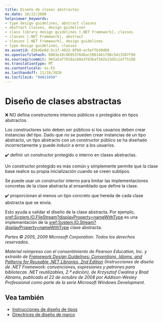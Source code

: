 ```yaml
---
title: Diseño de clases abstractas
ms.date: 10/22/2008
helpviewer_keywords:
- type design guidelines, abstract classes
- abstract classes, design guidelines
- class library design guidelines [.NET Framework], classes
- classes [.NET Framework], abstract
- classes [.NET Framework], design guidelines
- type design guidelines, classes
ms.assetid: d3646e6d-5c1f-4922-8fb0-ec5effb30d60
ms.openlocfilehash: 6903e10c8695376d8ac5961461796c5413307f90
ms.sourcegitcommit: 965a5af7918acb0a3fd3baf342e15d511ef75188
ms.translationtype: MT
ms.contentlocale: es-ES
ms.lasthandoff: 11/18/2020
ms.locfileid: "94821650"
---
```

# <a name="abstract-class-design"></a>Diseño de clases abstractas

❌ NO defina constructores internos públicos o protegidos en tipos abstractos.

 Los constructores solo deben ser públicos si los usuarios deben crear instancias del tipo. Dado que no se pueden crear instancias de un tipo abstracto, un tipo abstracto con un constructor público se ha diseñado incorrectamente y puede inducir a error a los usuarios.

 ✔️ definir un constructor protegido o interno en clases abstractas.

 Un constructor protegido es más común y simplemente permite que la clase base realice su propia inicialización cuando se creen subtipos.

 Se puede usar un constructor interno para limitar las implementaciones concretas de la clase abstracta al ensamblado que define la clase.

 ✔️ proporcionan al menos un tipo concreto que hereda de cada clase abstracta que se envía.

 Esto ayuda a validar el diseño de la clase abstracta. Por ejemplo,  <xref:System.IO.FileStream?displayProperty=nameWithType> es una implementación de la <xref:System.IO.Stream?displayProperty=nameWithType> clase abstracta.

 *Partes © 2005, 2009 Microsoft Corporation. Todos los derechos reservados.*

 *Material reimpreso con el consentimiento de Pearson Education, Inc. y extraído de [Framework Design Guidelines: Conventions, Idioms, and Patterns for Reusable .NET Libraries, 2nd Edition](https://www.informit.com/store/framework-design-guidelines-conventions-idioms-and-9780321545619) (Instrucciones de diseño de .NET Framework: convenciones, expresiones y patrones para bibliotecas .NET reutilizables, 2.ª edición), de Krzysztof Cwalina y Brad Abrams, publicado el 22 de octubre de 2008 por Addison-Wesley Professional como parte de la serie Microsoft Windows Development.*

## <a name="see-also"></a>Vea también

- [Instrucciones de diseño de tipos](type.md)
- [Directrices de diseño de marco](index.md)
